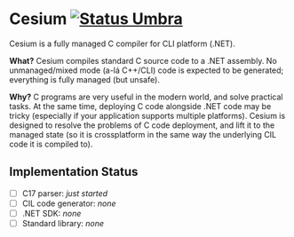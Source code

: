 Cesium [![Status Umbra][status-umbra]][andivionian-status-classifier]
======

Cesium is a fully managed C compiler for CLI platform (.NET).

**What?** Cesium compiles standard C source code to a .NET assembly. No unmanaged/mixed mode (a-lá C++/CLI) code is expected to be generated; everything is fully managed (but unsafe).

**Why?** C programs are very useful in the modern world, and solve practical tasks. At the same time, deploying C code alongside .NET code may be tricky (especially if your application supports multiple platforms). Cesium is designed to resolve the problems of C code deployment, and lift it to the managed state (so it is crossplatform in the same way the underlying CIL code it is compiled to).

Implementation Status
---------------------

- [ ] C17 parser: _just started_
- [ ] CIL code generator: _none_
- [ ] .NET SDK: _none_
- [ ] Standard library: _none_

[andivionian-status-classifier]: https://github.com/ForNeVeR/andivionian-status-classifier#status-umbra-
[status-umbra]: https://img.shields.io/badge/status-umbra-red.svg
